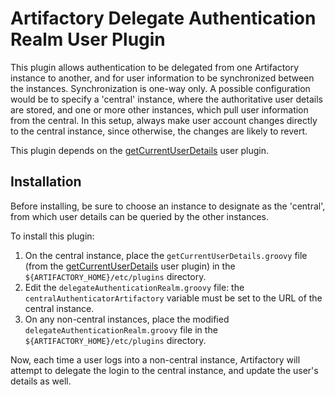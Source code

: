 Artifactory Delegate Authentication Realm User Plugin
=====================================================

This plugin allows authentication to be delegated from one Artifactory instance
to another, and for user information to be synchronized between the instances.
Synchronization is one-way only. A possible configuration would be to specify
a 'central' instance, where the authoritative user details are stored, and one
or more other instances, which pull user information from the central. In this
setup, always make user account changes directly to the central instance, since
otherwise, the changes are likely to revert.

This plugin depends on the [getCurrentUserDetails][] user plugin.

Installation
------------

Before installing, be sure to choose an instance to designate as the 'central',
from which user details can be queried by the other instances.

To install this plugin:

1. On the central instance, place the `getCurrentUserDetails.groovy` file (from
   the [getCurrentUserDetails][] user plugin) in the
   `${ARTIFACTORY_HOME}/etc/plugins` directory.
2. Edit the `delegateAuthenticationRealm.groovy` file: the
   `centralAuthenticatorArtifactory` variable must be set to the URL of the
   central instance.
3. On any non-central instances, place the modified
   `delegateAuthenticationRealm.groovy` file in the
   `${ARTIFACTORY_HOME}/etc/plugins` directory.

Now, each time a user logs into a non-central instance, Artifactory will attempt
to delegate the login to the central instance, and update the user's details as
well.

[getCurrentUserDetails]: https://github.com/JFrogDev/artifactory-user-plugins/tree/master/security/getCurrentUserDetails
